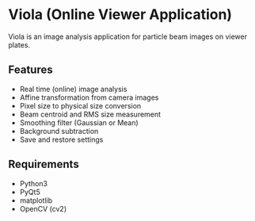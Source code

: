 Viola (Online Viewer Application)
=================================
Viola is an image analysis application for particle beam images on viewer plates.

Features
--------
- Real time (online) image analysis
- Affine transformation from camera images
- Pixel size to physical size conversion
- Beam centroid and RMS size measurement
- Smoothing filter (Gaussian or Mean)
- Background subtraction
- Save and restore settings

Requirements
------------
- Python3
- PyQt5
- matplotlib
- OpenCV (cv2)